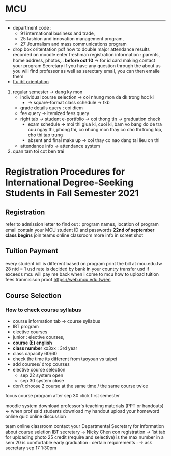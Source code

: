 # MCU

---

- department code :
  - 91 international business and trade,
  - 25 fashion and innovation management program,
  - 27 Journalism and mass communications program
- drop box oritentation pdf
  how to double major
  attendance results recorded on moodle
  enter freshman registration information : parents, home address, photos,.. **before oct 10** -> for id card making
  contact your program Secretary if you have any question
  through the about us you will find professor as well as serectary email, you can then emaile them
- [ftu ibt orientation](https://drive.google.com/file/d/1ydJmKatHPk4rCD1MP65nUtRx41eWA6jP/view)

1. regular semester -> dang ky mon
   - individual course selection -> coi nhung mon da dk trong hoc ki
     - -> square-format class schedule -> tkb
   - grade details query : coi diem
   - fee query -> itemized fees query
   - right tab -> student e-portfolio -> coi thong tin -> graduation check
     - exam schedule -> moi thi giua ki, cuoi ki, bam vo bang do de tra cuu ngay thi, phong thi, co nhung mon thay co cho thi trong lop, cho thi tap trung
     - absent and final make up -> coi thay co nao dang tai lieu on thi
   - attendance info -> attendance system
2. quan tam toi cot ben trai

# Registration Procedures for International Degree-Seeking Students in Fall Semester 2021

## Registration

refer to admission letter to find out : program names, location of program
email contain your MCU student ID and passwords
**22nd of september class begins**
join teams online classroom
more info in screet shot

## Tuition Payment

every student bill is different based on program
print the bill at mcu.edu.tw
28 ntd = 1 usd rate is decided by bank in your country
transfer usd if exceeds mcu will pay me back when i come to mcu
how to upload tuition fees tranmisison proof
https://web.mcu.edu.tw/en

## Course Selection

### How to check course **syllabus**

- course information tab -> course syllabus
- IBT program
- elective courses
- junior : elective courses,
- **course (E) english**
- **class number** xx3xx : 3rd year
- class capacity 60/60
- check the time its different from taoyoan vs taipei
- add courses/ drop courses
- elective course selection
  - sep 22 system open
  - sep 30 system close
- don't choose 2 course at the same time / the same course twice

focus course program
after sep 30 click first semester

moodle system
download professor's teaching materials (PPT or handouts) <- when prof said students download my handout
upload your homeword
online quiz
online discussion

team online classroom
contact your Departmental Secretary for information about course seletion
IBT secretary -> Nicky Chen
con
registration -> 1st tab for uploading photo
25 credit (require and selective) is the max number in a sem
20 is comfortable
early graduation : certain requirements : -> ask secretary
sep 17 1:30pm
